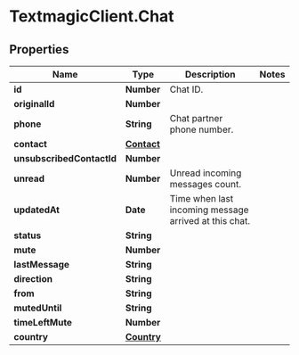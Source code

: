 # TextmagicClient.Chat

## Properties
Name | Type | Description | Notes
------------ | ------------- | ------------- | -------------
**id** | **Number** | Chat ID. | 
**originalId** | **Number** |  | 
**phone** | **String** | Chat partner phone number. | 
**contact** | [**Contact**](Contact.md) |  | 
**unsubscribedContactId** | **Number** |  | 
**unread** | **Number** | Unread incoming messages count. | 
**updatedAt** | **Date** | Time when last incoming message arrived at this chat. | 
**status** | **String** |  | 
**mute** | **Number** |  | 
**lastMessage** | **String** |  | 
**direction** | **String** |  | 
**from** | **String** |  | 
**mutedUntil** | **String** |  | 
**timeLeftMute** | **Number** |  | 
**country** | [**Country**](Country.md) |  | 


